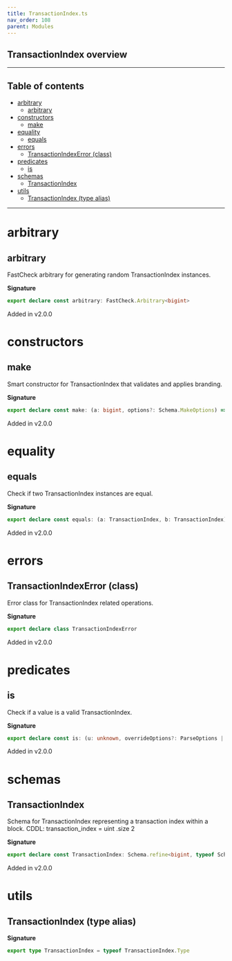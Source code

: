 ```yaml
---
title: TransactionIndex.ts
nav_order: 108
parent: Modules
---
```


## TransactionIndex overview

---

<h2 class="text-delta">Table of contents</h2>

- [arbitrary](#arbitrary)
  - [arbitrary](#arbitrary-1)
- [constructors](#constructors)
  - [make](#make)
- [equality](#equality)
  - [equals](#equals)
- [errors](#errors)
  - [TransactionIndexError (class)](#transactionindexerror-class)
- [predicates](#predicates)
  - [is](#is)
- [schemas](#schemas)
  - [TransactionIndex](#transactionindex)
- [utils](#utils)
  - [TransactionIndex (type alias)](#transactionindex-type-alias)

---

# arbitrary

## arbitrary

FastCheck arbitrary for generating random TransactionIndex instances.

**Signature**

```ts
export declare const arbitrary: FastCheck.Arbitrary<bigint>
```

Added in v2.0.0

# constructors

## make

Smart constructor for TransactionIndex that validates and applies branding.

**Signature**

```ts
export declare const make: (a: bigint, options?: Schema.MakeOptions) => bigint
```

Added in v2.0.0

# equality

## equals

Check if two TransactionIndex instances are equal.

**Signature**

```ts
export declare const equals: (a: TransactionIndex, b: TransactionIndex) => boolean
```

Added in v2.0.0

# errors

## TransactionIndexError (class)

Error class for TransactionIndex related operations.

**Signature**

```ts
export declare class TransactionIndexError
```

Added in v2.0.0

# predicates

## is

Check if a value is a valid TransactionIndex.

**Signature**

```ts
export declare const is: (u: unknown, overrideOptions?: ParseOptions | number) => u is bigint
```

Added in v2.0.0

# schemas

## TransactionIndex

Schema for TransactionIndex representing a transaction index within a block.
CDDL: transaction_index = uint .size 2

**Signature**

```ts
export declare const TransactionIndex: Schema.refine<bigint, typeof Schema.BigIntFromSelf>
```

Added in v2.0.0

# utils

## TransactionIndex (type alias)

**Signature**

```ts
export type TransactionIndex = typeof TransactionIndex.Type
```
